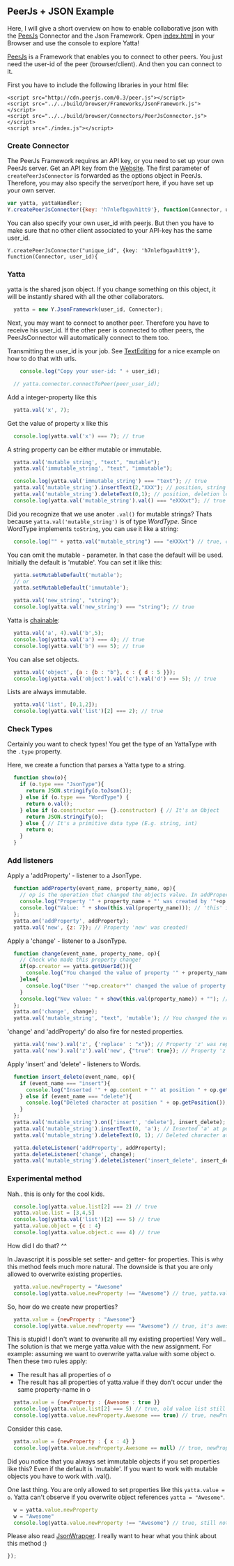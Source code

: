 ## PeerJs + JSON Example
Here, I will give a short overview on how to enable collaborative json with the
[PeerJs](http://peerjs.com/) Connector and the Json Framework. Open
[index.html](http://dadamonad.github.io/Yatta/examples/PeerJs-Json/index.html) in your Browser and
use the console to explore Yatta!

[PeerJs](http://peerjs.com) is a Framework that enables you to connect to other peers. You just need the
user-id of the peer (browser/client). And then you can connect to it.

First you have to include the following libraries in your html file:
```
<script src="http://cdn.peerjs.com/0.3/peer.js"></script>
<script src="../../build/browser/Frameworks/JsonFramework.js"></script>
<script src="../../build/browser/Connectors/PeerJsConnector.js"></script>
<script src="./index.js"></script>
```
### Create Connector

The PeerJs Framework requires an API key, or you need to set up your own PeerJs server.
Get an API key from the [Website](http://peerjs.com/peerserver).
The first parameter of `createPeerJsConnector` is forwarded as the options object in PeerJs.
Therefore, you may also specify the server/port here, if you have set up your own server.


```js
var yatta, yattaHandler;
Y.createPeerJsConnector({key: 'h7nlefbgavh1tt9'}, function(Connector, user_id){
```


You can also specify your own user_id with peerjs.
But then you have to make sure that no other client associated to your API-key has the same user_id.
```
Y.createPeerJsConnector("unique_id", {key: 'h7nlefbgavh1tt9'}, function(Connector, user_id){
```


### Yatta
yatta is the shared json object. If you change something on this object,
it will be instantly shared with all the other collaborators.


```js
  yatta = new Y.JsonFramework(user_id, Connector);
```


Next, you may want to connect to another peer. Therefore you have to receive his
user_id. If the other peer is connected to other peers, the PeerJsConnector
will automatically connect to them too.

Transmitting the user_id is your job.
See [TextEditing](../../examples/TextEditing/) for a nice example
on how to do that with urls.


```js
    console.log("Copy your user-id: " + user_id);

  // yatta.connector.connectToPeer(peer_user_id);
```


Add a integer-property like this


```js
  yatta.val('x', 7);
```


Get the value of property x like this


```js
  console.log(yatta.val('x') === 7); // true
```


A string property can be either mutable or immutable.


```js
  yatta.val('mutable_string', "text", "mutable");
  yatta.val('immutable_string', "text", "immutable");

  console.log(yatta.val('immutable_string') === "text"); // true
  yatta.val('mutable_string').insertText(2,"XXX"); // position, string
  yatta.val('mutable_string').deleteText(0,1); // position, deletion length
  console.log(yatta.val('mutable_string').val() === "eXXXxt"); // true
```


Did you recognize that we use anoter `.val()` for mutable strings?
Thats because `yatta.val('mutable_string')` is of type *WordType*.
Since WordType implements `toString`, you can use it like a string:


```js
  console.log("" + yatta.val("mutable_string") === "eXXXxt") // true, concatenating it with a string will implicitly invoke toString()
```


You can omit the mutable - parameter. In that case the default will be used.
Initially the default is 'mutable'. You can set it like this:


```js
  yatta.setMutableDefault('mutable');
  // or
  yatta.setMutableDefault('immutable');

  yatta.val('new_string', "string");
  console.log(yatta.val('new_string') === "string"); // true
```


Yatta is [chainable](http://schier.co/post/method-chaining-in-javascript):


```js
  yatta.val('a', 4).val('b',5);
  console.log(yatta.val('a') === 4); // true
  console.log(yatta.val('b') === 5); // true
```


You can alse set objects.


```js
  yatta.val('object', {a : {b : "b"}, c : { d : 5 }});
  console.log(yatta.val('object').val('c').val('d') === 5); // true
```


Lists are always immutable.


```js
  yatta.val('list', [0,1,2]);
  console.log(yatta.val('list')[2] === 2); // true
```


### Check Types
Certainly you want to check types!
You get the type of an YattaType with the `.type` property.

Here, we create a function that parses a Yatta type to a string.


```js
  function show(o){
    if (o.type === "JsonType"){
      return JSON.stringify(o.toJson());
    } else if (o.type === "WordType") {
      return o.val();
    } else if (o.constructor === {}.constructor) { // It's an Object
      return JSON.stringify(o);
    } else { // It's a primitive data type (E.g. string, int)
      return o;
    }
  }
```


### Add listeners
Apply a 'addProperty' - listener to a JsonType.


```js
  function addProperty(event_name, property_name, op){
    // op is the operation that changed the objects value. In addProperty it is most likely to be a 'Replaceable' (see doc).
    console.log("Property '" + property_name + "' was created by '"+op.creator+"'!");
    console.log("Value: " + show(this.val(property_name))); // 'this' is the object on which the property was created.
  };
  yatta.on('addProperty', addProperty);
  yatta.val('new', {z: 7}); // Property 'new' was created!
```


Apply a 'change' - listener to a JsonType.


```js
  function change(event_name, property_name, op){
    // Check who made this property change!
    if(op.creator == yatta.getUserId()){
      console.log("You changed the value of property '" + property_name + "'!");
    }else{
      console.log("User '"+op.creator+"' changed the value of property '" + property_name + "'!");
    }
    console.log("New value: " + show(this.val(property_name)) + ""); // 'this' is the object on which the property changed.
  };
  yatta.on('change', change);
  yatta.val('mutable_string', "text", 'mutable'); // You changed the value of property 'mutable_string'!
```


'change' and 'addProperty' do also fire for nested properties.


```js
  yatta.val('new').val('z', {'replace' : "x"}); // Property 'z' was replaced or changed!
  yatta.val('new').val('z').val('new', {"true": true}); // Property 'z' was replaced or changed! + Property 'new' was created!
```


Apply 'insert' and 'delete' - listeners to Words.


```js
  function insert_delete(event_name, op){
    if (event_name === "insert"){
      console.log("Inserted '" + op.content + "' at position " + op.getPosition());
    } else if (event_name === "delete"){
      console.log("Deleted character at position " + op.getPosition());
    }
  };
  yatta.val('mutable_string').on(['insert', 'delete'], insert_delete);
  yatta.val('mutable_string').insertText(0, 'a'); // Inserted 'a' at position 0
  yatta.val('mutable_string').deleteText(0, 1); // Deleted character at position 0

  yatta.deleteListener('addProperty', addProperty);
  yatta.deleteListener('change', change);
  yatta.val('mutable_string').deleteListener('insert_delete', insert_delete);
```


### Experimental method
Nah.. this is only for the cool kids.


```js
  console.log(yatta.value.list[2] === 2) // true
  yatta.value.list = [3,4,5]
  console.log(yatta.val('list')[2] === 5) // true
  yatta.value.object = {c : 4}
  console.log(yatta.value.object.c === 4) // true
```


How did I do that? ^^

In Javascript it is possible set setter- and getter- for properties. This is
why this method feels much more natural.
The downside is that you are only allowed to overwrite existing properties.


```js
  yatta.value.newProperty = "Awesome"
  console.log(yatta.value.newProperty !== "Awesome") // true, yatta.value.newProperty is undefined.
```


So, how do we create new properties?


```js
  yatta.value = {newProperty : "Awesome"}
  console.log(yatta.value.newProperty === "Awesome") // true, it's awesome ;)
```


This is stupid! I don't want to overwrite all my existing properties!
Very well.. The solution is that we merge yatta.value with the new assignment.
For example: assuming we want to overwrite yatta.value with some object o.
Then these two rules apply:
* The result has all properties of o
* The result has all properties of yatta.value if they don't occur under the same property-name in o


```js
  yatta.value = {newProperty : {Awesome : true }}
  console.log(yatta.value.list[2] === 5) // true, old value list still exists.
  console.log(yatta.value.newProperty.Awesome === true) // true, newProperty is overwritten.
```


Consider this case.


```js
  yatta.value = {newProperty : { x : 4} }
  console.log(yatta.value.newProperty.Awesome == null) // true, newProperty was replaced, therefore it is now undefined
```


Did you notice that you always set immutable objects if you set properties like this?
Even if the default is 'mutable'. If you want to work with mutable objects you have to work with .val().

One last thing. You are only allowed to set properties like this `yatta.value = o`.
Yatta can't observe if you overwrite object references `yatta = "Awesome"`.


```js
  w = yatta.value.newProperty
  w = "Awesome"
  console.log(yatta.value.newProperty !== "Awesome") // true, still not awesome..
```


Please also read [JsonWrapper](https://rawgit.com/DadaMonad/Yatta/master/doc/class/JsonWrapper.html).
I really want to hear what you think about this method :)


```js
});
```
